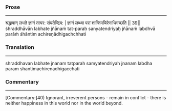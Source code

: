 ### Prose 
 --- 
श्रद्धावान् लभते ज्ञानं तत्पर: संयतेन्द्रिय: |
ज्ञानं लब्ध्वा परां शान्तिमचिरेणाधिगच्छति || 39||
śhraddhāvān labhate jñānaṁ tat-paraḥ sanyatendriyaḥ
jñānaṁ labdhvā parāṁ śhāntim achireṇādhigachchhati

### Translation 
 --- 
shraddhavan labhate jnanam tatparah samyatendriyah jnanam labdha param shantimachirenadhigacchati

### Commentary 
 --- 
[Commentary:]40) Ignorant, irreverent persons - remain in conflict - there is neither happiness in this world nor in the world beyond.